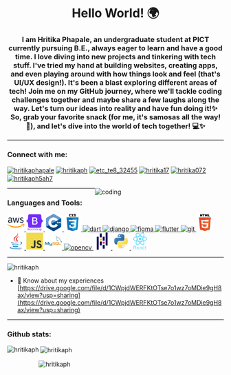 <h1 align="center">Hello World! 🌍</h1>
<h3 align="center">I am Hritika Phapale, an undergraduate student at PICT currently pursuing B.E., always eager to learn and have a good time. I love diving into new projects and tinkering with tech stuff. I've tried my hand at building websites, creating apps, and even playing around with how things look and feel (that's UI/UX design!). It's been a blast exploring different areas of tech! Join me on my GitHub journey, where we'll tackle coding challenges together and maybe share a few laughs along the way. Let's turn our ideas into reality and have fun doing it!✨ So, grab your favorite snack (for me, it's samosas all the way! 🥟), and let's dive into the world of tech together! 💻✨</h3>

---

<h3 align="left">Connect with me:</h3>
<p align="left">
<a href="https://twitter.com/hritikaphapale" target="blank"><img align="center" src="https://raw.githubusercontent.com/rahuldkjain/github-profile-readme-generator/master/src/images/icons/Social/twitter.svg" alt="hritikaphapale" height="30" width="40" /></a>
<a href="https://linkedin.com/in/hritikaph" target="blank"><img align="center" src="https://raw.githubusercontent.com/rahuldkjain/github-profile-readme-generator/master/src/images/icons/Social/linked-in-alt.svg" alt="hritikaph" height="30" width="40" /></a>
<a href="https://www.hackerrank.com/etc_te8_32455" target="blank"><img align="center" src="https://raw.githubusercontent.com/rahuldkjain/github-profile-readme-generator/master/src/images/icons/Social/hackerrank.svg" alt="etc_te8_32455" height="30" width="40" /></a>
<a href="https://codeforces.com/profile/hritika17" target="blank"><img align="center" src="https://raw.githubusercontent.com/rahuldkjain/github-profile-readme-generator/master/src/images/icons/Social/codeforces.svg" alt="hritika17" height="30" width="40" /></a>
<a href="https://www.leetcode.com/hritika072" target="blank"><img align="center" src="https://raw.githubusercontent.com/rahuldkjain/github-profile-readme-generator/master/src/images/icons/Social/leet-code.svg" alt="hritika072" height="30" width="40" /></a>
<a href="https://auth.geeksforgeeks.org/user/hritikaph5ah7" target="blank"><img align="center" src="https://raw.githubusercontent.com/rahuldkjain/github-profile-readme-generator/master/src/images/icons/Social/geeks-for-geeks.svg" alt="hritikaph5ah7" height="30" width="40" /></a>

</p>

<img align="right" alt="coding" width="300" src="https://user-images.githubusercontent.com/74038190/236119160-976a0405-caa7-470c-9356-16d43402ea0a.gif">

---

<h3 align="left">Languages and Tools:</h3>
<p align="left"> <a href="https://aws.amazon.com" target="_blank" rel="noreferrer">
  <img src="https://raw.githubusercontent.com/devicons/devicon/master/icons/amazonwebservices/amazonwebservices-original-wordmark.svg" alt="aws" width="40" height="40"/> </a>
  <a href="https://getbootstrap.com" target="_blank" rel="noreferrer">
  <img src="https://raw.githubusercontent.com/devicons/devicon/master/icons/bootstrap/bootstrap-plain-wordmark.svg" alt="bootstrap" width="40" height="40"/> </a>
  <a href="https://www.w3schools.com/cpp/" target="_blank" rel="noreferrer"> 
    <img src="https://raw.githubusercontent.com/devicons/devicon/master/icons/cplusplus/cplusplus-original.svg" alt="cplusplus" width="40" height="40"/> </a> 
  <a href="https://www.w3schools.com/css/" target="_blank" rel="noreferrer"> <img src="https://raw.githubusercontent.com/devicons/devicon/master/icons/css3/css3-original-wordmark.svg" alt="css3" width="40" height="40"/> </a> 
  <a href="https://dart.dev" target="_blank" rel="noreferrer"> <img src="https://www.vectorlogo.zone/logos/dartlang/dartlang-icon.svg" alt="dart" width="40" height="40"/> </a> 
  <a href="https://www.djangoproject.com/" target="_blank" rel="noreferrer"> <img src="https://cdn.worldvectorlogo.com/logos/django.svg" alt="django" width="40" height="40"/> </a>
  <a href="https://www.figma.com/" target="_blank" rel="noreferrer"> <img src="https://www.vectorlogo.zone/logos/figma/figma-icon.svg" alt="figma" width="40" height="40"/> </a> 
  <a href="https://flutter.dev" target="_blank" rel="noreferrer"> <img src="https://www.vectorlogo.zone/logos/flutterio/flutterio-icon.svg" alt="flutter" width="40" height="40"/> </a>
  <a href="https://git-scm.com/" target="_blank" rel="noreferrer"> <img src="https://www.vectorlogo.zone/logos/git-scm/git-scm-icon.svg" alt="git" width="40" height="40"/> </a>
  <a href="https://www.w3.org/html/" target="_blank" rel="noreferrer"> <img src="https://raw.githubusercontent.com/devicons/devicon/master/icons/html5/html5-original-wordmark.svg" alt="html5" width="40" height="40"/> </a>
  <a href="https://www.java.com" target="_blank" rel="noreferrer"> <img src="https://raw.githubusercontent.com/devicons/devicon/master/icons/java/java-original.svg" alt="java" width="40" height="40"/> </a> 
  <a href="https://developer.mozilla.org/en-US/docs/Web/JavaScript" target="_blank" rel="noreferrer"> <img src="https://raw.githubusercontent.com/devicons/devicon/master/icons/javascript/javascript-original.svg" alt="javascript" width="40" height="40"/> </a> 
  <a href="https://www.mysql.com/" target="_blank" rel="noreferrer"> <img src="https://raw.githubusercontent.com/devicons/devicon/master/icons/mysql/mysql-original-wordmark.svg" alt="mysql" width="40" height="40"/> </a>
  <a href="https://opencv.org/" target="_blank" rel="noreferrer"> <img src="https://www.vectorlogo.zone/logos/opencv/opencv-icon.svg" alt="opencv" width="40" height="40"/> </a> 
  <a href="https://pandas.pydata.org/" target="_blank" rel="noreferrer"> <img src="https://raw.githubusercontent.com/devicons/devicon/2ae2a900d2f041da66e950e4d48052658d850630/icons/pandas/pandas-original.svg" alt="pandas" width="40" height="40"/> </a> 
  <a href="https://www.python.org" target="_blank" rel="noreferrer"> <img src="https://raw.githubusercontent.com/devicons/devicon/master/icons/python/python-original.svg" alt="python" width="40" height="40"/> </a> 
  <a href="https://reactjs.org/" target="_blank" rel="noreferrer"> <img src="https://raw.githubusercontent.com/devicons/devicon/master/icons/react/react-original-wordmark.svg" alt="react" width="40" height="40"/> </a> </p>

---

<p align="left"> <img src="https://komarev.com/ghpvc/?username=hritikaph&label=Profile%20views&color=0e75b6&style=flat" alt="hritikaph" /> </p>

- 📄 Know about my experiences [https://drive.google.com/file/d/1CWpjdWERFKtOTse7o1wz7oMDie9gH8ax/view?usp=sharing](https://drive.google.com/file/d/1CWpjdWERFKtOTse7o1wz7oMDie9gH8ax/view?usp=sharing)

---
<h3>Github stats:</h3>


<p><img align="left" src="https://github-readme-stats.vercel.app/api/top-langs?username=hritikaph&show_icons=true&locale=en&layout=compact" alt="hritikaph" height="170" /></p>

<p>&nbsp;<img align="center" src="https://github-readme-stats.vercel.app/api?username=hritikaph&show_icons=true&locale=en" alt="hritikaph" height="170"/></p>

<p><img align="center" src="https://github-readme-streak-stats.herokuapp.com/?user=hritikaph&" alt="hritikaph" /></p>
